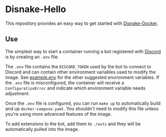 # Disnake-Hello

This repository provides an easy way to get started with [Disnake-Docker](https://github.com/jlgingrich/Disnake-Docker).

## Use

The simplest way to start a container running a bot registered with [Discord](https://discord.com/developers/applications) is by creating an `.env` file.

The `.env` file contains the `DISCORD_TOKEN` used by the bot to connect to Discord and can contain other environment variables used to modify the image. See [example.env](./example.env) for the other suggested environment variables. If the `.env` file is misconfigured, the container will receive a `ConfigurationError` and indicate which environment variable needs adjustment.

Once the `.env` file is configured, you can run `make up` to automatically build and up `docker-compose.yaml`. You shouldn't need to modify this file unless you're using more advanced features of the image.

To add extensions to the bot, add them to `./exts` and they will be automatically pulled into the image.

